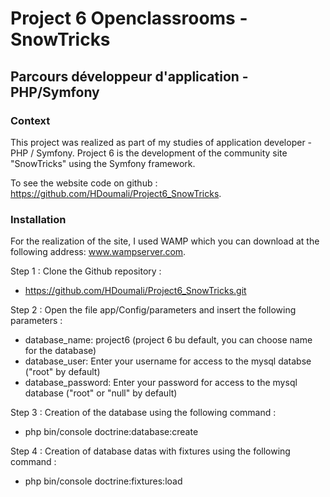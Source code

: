 # Project 6 Openclassrooms - SnowTricks

## Parcours développeur d'application - PHP/Symfony 

### Context 

This project was realized as part of my studies of application developer - PHP / Symfony.
Project 6 is the development of the community site "SnowTricks" using the Symfony framework.

To see the website code on github : https://github.com/HDoumali/Project6_SnowTricks.

### Installation

For the realization of the site, I used WAMP which you can download at the following address: www.wampserver.com.

Step 1 : Clone the Github repository : 
- https://github.com/HDoumali/Project6_SnowTricks.git

Step 2  : Open the file app/Config/parameters and insert the following parameters :
- database_name: project6 (project 6 bu default, you can choose name for the database)
- database_user: Enter your username for access to the mysql databse ("root" by default)
- database_password: Enter your password for access to the mysql database ("root" or "null" by default)

Step 3 : Creation of the database using the following command :
- php bin/console doctrine:database:create

Step 4 : Creation of database datas with fixtures using the following command :
- php bin/console doctrine:fixtures:load



